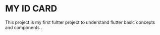 # MY ID CARD

This project is my first fultter project to understand flutter basic concepts and components .
